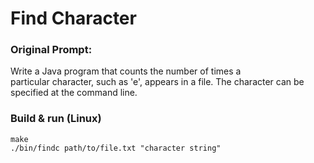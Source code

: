 # Find Character

### Original Prompt:
Write a Java program that counts the number of times a  
particular character, such as 'e', appears in a file.
The character can be specified at the command line.

### Build & run (Linux)
```
make
./bin/findc path/to/file.txt "character string"
```
